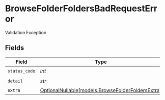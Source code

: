 # BrowseFolderFoldersBadRequestError

Validation Exception


## Fields

| Field                                                                                      | Type                                                                                       | Required                                                                                   | Description                                                                                |
| ------------------------------------------------------------------------------------------ | ------------------------------------------------------------------------------------------ | ------------------------------------------------------------------------------------------ | ------------------------------------------------------------------------------------------ |
| `status_code`                                                                              | *int*                                                                                      | :heavy_check_mark:                                                                         | N/A                                                                                        |
| `detail`                                                                                   | *str*                                                                                      | :heavy_check_mark:                                                                         | N/A                                                                                        |
| `extra`                                                                                    | [OptionalNullable[models.BrowseFolderFoldersExtra]](../models/browsefolderfoldersextra.md) | :heavy_minus_sign:                                                                         | N/A                                                                                        |